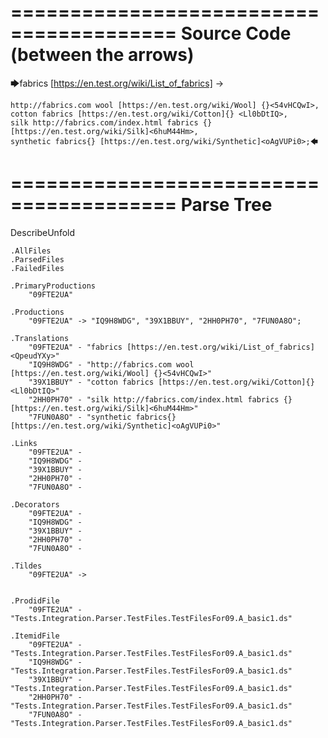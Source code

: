 ========================================
Source Code (between the arrows)
========================================

🡆fabrics [https://en.test.org/wiki/List_of_fabrics] <QpeudYXy> ->

	http://fabrics.com wool [https://en.test.org/wiki/Wool] {}<54vHCQwI>,
	cotton fabrics [https://en.test.org/wiki/Cotton]{} <Ll0bDtIQ>,
	silk http://fabrics.com/index.html fabrics {}[https://en.test.org/wiki/Silk]<6huM44Hm>,
	synthetic fabrics{} [https://en.test.org/wiki/Synthetic]<oAgVUPi0>;🡄

========================================
Parse Tree
========================================
DescribeUnfold

    .AllFiles
    .ParsedFiles
    .FailedFiles

    .PrimaryProductions
        "09FTE2UA" 

    .Productions
        "09FTE2UA" -> "IQ9H8WDG", "39X1BBUY", "2HH0PH70", "7FUN0A8O";

    .Translations
        "09FTE2UA" - "fabrics [https://en.test.org/wiki/List_of_fabrics] <QpeudYXy>"
        "IQ9H8WDG" - "http://fabrics.com wool [https://en.test.org/wiki/Wool] {}<54vHCQwI>"
        "39X1BBUY" - "cotton fabrics [https://en.test.org/wiki/Cotton]{} <Ll0bDtIQ>"
        "2HH0PH70" - "silk http://fabrics.com/index.html fabrics {}[https://en.test.org/wiki/Silk]<6huM44Hm>"
        "7FUN0A8O" - "synthetic fabrics{} [https://en.test.org/wiki/Synthetic]<oAgVUPi0>"

    .Links
        "09FTE2UA" - 
        "IQ9H8WDG" - 
        "39X1BBUY" - 
        "2HH0PH70" - 
        "7FUN0A8O" - 

    .Decorators
        "09FTE2UA" - 
        "IQ9H8WDG" - 
        "39X1BBUY" - 
        "2HH0PH70" - 
        "7FUN0A8O" - 

    .Tildes
        "09FTE2UA" -> 


    .ProdidFile
        "09FTE2UA" - "Tests.Integration.Parser.TestFiles.TestFilesFor09.A_basic1.ds"

    .ItemidFile
        "09FTE2UA" - "Tests.Integration.Parser.TestFiles.TestFilesFor09.A_basic1.ds"
        "IQ9H8WDG" - "Tests.Integration.Parser.TestFiles.TestFilesFor09.A_basic1.ds"
        "39X1BBUY" - "Tests.Integration.Parser.TestFiles.TestFilesFor09.A_basic1.ds"
        "2HH0PH70" - "Tests.Integration.Parser.TestFiles.TestFilesFor09.A_basic1.ds"
        "7FUN0A8O" - "Tests.Integration.Parser.TestFiles.TestFilesFor09.A_basic1.ds"

